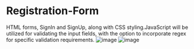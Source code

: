 # Registration-Form
  HTML forms, SignIn and SignUp, along with CSS styling.JavaScript will be utilized for validating the input fields, with the option to incorporate regex for specific validation requirements.
  ![image](https://github.com/ismaildaniyal/Registration-Form/assets/158290076/287bf312-7396-4744-a236-01c30160d5bd)
![image](https://github.com/ismaildaniyal/Registration-Form/assets/158290076/268c04c9-4eac-4360-a466-2acfd94cfb66)
